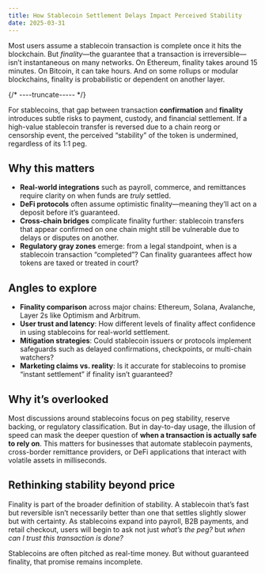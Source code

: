```yaml
---
title: How Stablecoin Settlement Delays Impact Perceived Stability
date: 2025-03-31
---
```


Most users assume a stablecoin transaction is complete once it hits the blockchain. But *finality*—the guarantee that a transaction is irreversible—isn’t instantaneous on many networks. On Ethereum, finality takes around 15 minutes. On Bitcoin, it can take hours. And on some rollups or modular blockchains, finality is probabilistic or dependent on another layer.

{/* ----truncate----- */}


For stablecoins, that gap between transaction **confirmation** and **finality** introduces subtle risks to payment, custody, and financial settlement. If a high-value stablecoin transfer is reversed due to a chain reorg or censorship event, the perceived “stability” of the token is undermined, regardless of its 1:1 peg.

## Why this matters

- **Real-world integrations** such as payroll, commerce, and remittances require clarity on when funds are *truly* settled.
- **DeFi protocols** often assume optimistic finality—meaning they’ll act on a deposit before it’s guaranteed.
- **Cross-chain bridges** complicate finality further: stablecoin transfers that appear confirmed on one chain might still be vulnerable due to delays or disputes on another.
- **Regulatory gray zones** emerge: from a legal standpoint, when is a stablecoin transaction “completed”? Can finality guarantees affect how tokens are taxed or treated in court?

## Angles to explore

- **Finality comparison** across major chains: Ethereum, Solana, Avalanche, Layer 2s like Optimism and Arbitrum.
- **User trust and latency**: How different levels of finality affect confidence in using stablecoins for real-world settlement.
- **Mitigation strategies**: Could stablecoin issuers or protocols implement safeguards such as delayed confirmations, checkpoints, or multi-chain watchers?
- **Marketing claims vs. reality**: Is it accurate for stablecoins to promise “instant settlement” if finality isn’t guaranteed?

## Why it’s overlooked

Most discussions around stablecoins focus on peg stability, reserve backing, or regulatory classification. But in day-to-day usage, the illusion of speed can mask the deeper question of **when a transaction is actually safe to rely on**. This matters for businesses that automate stablecoin payments, cross-border remittance providers, or DeFi applications that interact with volatile assets in milliseconds.

## Rethinking stability beyond price

Finality is part of the broader definition of stability. A stablecoin that’s fast but reversible isn’t necessarily better than one that settles slightly slower but with certainty. As stablecoins expand into payroll, B2B payments, and retail checkout, users will begin to ask not just *what’s the peg?* but *when can I trust this transaction is done?*

Stablecoins are often pitched as real-time money. But without guaranteed finality, that promise remains incomplete.

